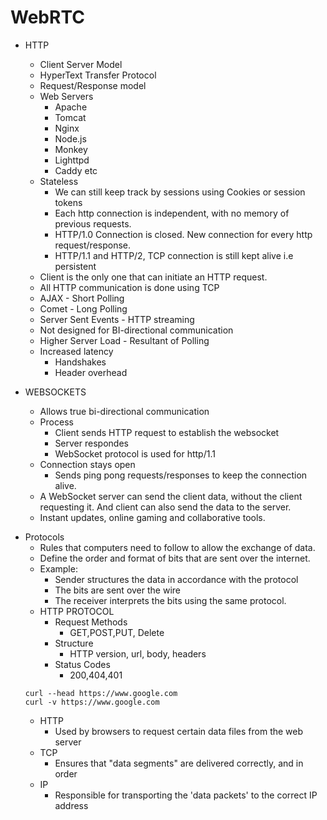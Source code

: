 # WebRTC

* HTTP
    - Client Server Model
    - HyperText Transfer Protocol
    - Request/Response model
    - Web Servers
        - Apache
        - Tomcat
        - Nginx
        - Node.js
        - Monkey
        - Lighttpd
        - Caddy etc
    - Stateless
        - We can still keep track by sessions using Cookies or session tokens
        - Each http connection is independent, with no memory of previous requests.
        - HTTP/1.0 Connection is closed. New connection for every http request/response.
        - HTTP/1.1 and HTTP/2, TCP connection is still kept alive i.e persistent
    - Client is the only one that can initiate an HTTP request.
    - All HTTP communication is done using TCP
    - AJAX - Short Polling
    - Comet - Long Polling
    - Server Sent Events - HTTP streaming
    - Not designed for BI-directional communication
    - Higher Server Load - Resultant of Polling
    - Increased latency
        - Handshakes
        - Header overhead

* WEBSOCKETS

    - Allows true bi-directional communication
    - Process
        - Client sends HTTP request to establish the websocket
        - Server respondes
        - WebSocket protocol is used for http/1.1
    - Connection stays open
        - Sends ping pong requests/responses to keep the connection alive.
    - A WebSocket server can send the client data, without the client requesting it. And client can also send the data to the server.
    - Instant updates, online gaming and collaborative tools.

- Protocols
    - Rules that computers need to follow to allow the exchange of data.
    - Define the order and format of bits that are sent over the internet.
    - Example:
        - Sender structures the data in accordance with the protocol
        - The bits are sent over the wire
        - The receiver interprets the bits using the same protocol.
    - HTTP PROTOCOL
        - Request Methods
            - GET,POST,PUT, Delete
        - Structure
            - HTTP version, url, body, headers
        - Status Codes
            - 200,404,401
    ```
    curl --head https://www.google.com
    curl -v https://www.google.com
    ```
    - HTTP
        - Used by browsers to request certain data files from the web server
    - TCP
        - Ensures that "data segments" are delivered correctly, and in order
    - IP
        - Responsible for transporting the 'data packets' to the correct IP address



